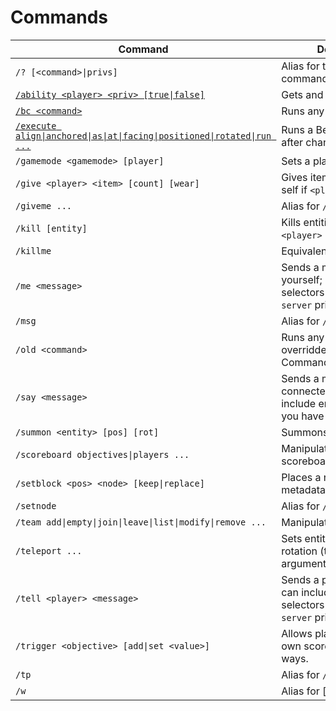 # Commands

| Command                                                                                | Description                                                                                          |
| -------------------------------------------------------------------------------------- | ---------------------------------------------------------------------------------------------------- |
| `/? [<command>\|privs]`                                                                | Alias for the built-in `/help` command                                                               |
| [`/ability <player> <priv> [true\|false]`](ability.md)                                 | Gets and sets player privs                                                                           |
| [`/bc <command>`](bc.md)                                                               | Runs any Better Command                                                                              |
| [`/execute align\|anchored\|as\|at\|facing\|positioned\|rotated\|run ...`](execute.md) | Runs a Better Command after changing the context)                                                    |
| `/gamemode <gamemode> [player]`                                                        | Sets a player's gamemode                                                                             |
| `/give <player> <item> [count] [wear]`                                                 | Gives items to players (or self if `<player>` left out)                                              |
| `/giveme ...`                                                                          | Alias for `/give @s ...`                                                                             |
| `/kill [entity]`                                                                       | Kills entities (or self if `<player>` left out)                                                      |
| `/killme`                                                                              | Equivalent to `/kill @s`                                                                             |
| `/me <message>`                                                                        | Sends a message about yourself; can include entity selectors if you have the `server` priv           |
| `/msg`                                                                                 | Alias for `/tell`                                                                                    |
| `/old <command>`                                                                       | Runs any command overridden by a Better Command                                                      |
| `/say <message>`                                                                       | Sends a message to all connected players; can include entity selectors if you have the `server` priv |
| `/summon <entity> [pos] [rot]`                                                         | Summons an entity                                                                                    |
| `/scoreboard objectives\|players ...`                                                  | Manipulates the scoreboard                                                                           |
| `/setblock <pos> <node> [keep\|replace]`                                               | Places a node (supports metadata/param1/param2)                                                      |
| `/setnode`                                                                             | Alias for `/setblock`                                                                                |
| `/team add\|empty\|join\|leave\|list\|modify\|remove ...`                              | Manipulates teams.                                                                                   |
| `/teleport ...`                                                                        | Sets entities' position and rotation (too many argument combinations).                               |
| `/tell <player> <message>`                                                             | Sends a private message; can include entity selectors if you have the `server` priv                  |
| `/trigger <objective> [add\|set <value>]`                                              | Allows players to set their own scores in controlled ways.                                           |
| `/tp`                                                                                  | Alias for `/teleport`                                                                                |
| `/w`                                                                                   | Alias for \[`/tell`]                                                                                 |
